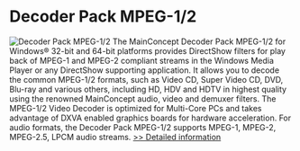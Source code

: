 # Decoder Pack MPEG-1/2
![Decoder Pack MPEG-1/2](https://mycommerce.akamaized.net/api/pimages/P300299429/BIG/300299429.PNG)
The MainConcept Decoder Pack MPEG-1/2 for Windows® 32-bit and 64-bit platforms provides DirectShow filters for play back of MPEG-1 and MPEG-2 compliant streams in the Windows Media Player or any DirectShow supporting application. It allows you to decode the common MPEG-1/2 formats, such as Video CD, Super Video CD, DVD, Blu-ray and various others, including HD, HDV and HDTV in highest quality using the renowned MainConcept audio, video and demuxer filters. The MPEG-1/2 Video Decoder is optimized for Multi-Core PCs and takes advantage of DXVA enabled graphics boards for hardware acceleration. For audio formats, the Decoder Pack MPEG-1/2 supports MPEG-1, MPEG-2, MPEG-2.5, LPCM audio streams.
[>> Detailed information](https://secure.element5.com/esales/product.html?productid=300299429&affiliateid=200057808)